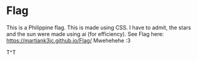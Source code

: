 # Flag
This is a Philippine flag. This is made using CSS. I have to admit, the stars and the sun were made using ai (for efficiency). 
See Flag here: https://martiank3jc.github.io/Flag/
Mwehehehe :3  























































T^T
